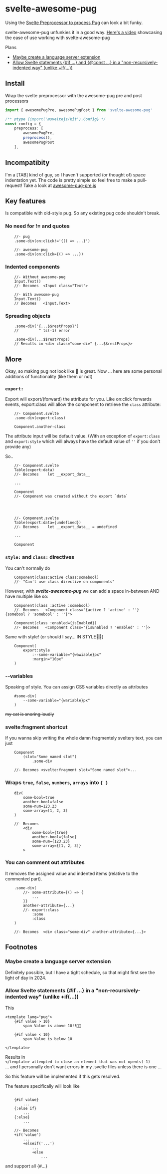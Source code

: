 # svelte-awesome-pug
Using the [Svelte Preprocessor to process Pug](https://github.com/sveltejs/svelte-preprocess/blob/main/docs/preprocessing.md#pug)  can look a bit funky.

svelte-awesome-pug unfunkies it in a good way. [Here's a video](https://youtu.be/em1i-D7IpD4?t=19) showcasing the ease of use working with svelte-awesome-pug

Plans
- [Maybe create a language server extension](https://github.com/Refzlund/svelte-awesome-pug#maybe-create-a-language-server-extension)
- [Allow Svelte statements {#if ...} and {@const ...} in a "non-recursively-indented way" (unlike +if(...))](https://github.com/Refzlund/svelte-awesome-pug#allow-svelte-statements-if--in-a-non-recursively-indented-way-unlike-if)

## Install

Wrap the svelte preprocessor with the awesome-pug pre and post processors 

```ts
import { awesomePugPre, awesomePugPost } from 'svelte-awesome-pug'

/** @type {import('@sveltejs/kit').Config} */
const config = {
    preprocess: [
        awesomePugPre,
        preprocess(),
        awesomePugPost
    ],
```

## Incompatibity
I'm a [TAB] kind of guy, so I haven't supported (or thought of) space indentation yet. The code is pretty simple so feel free to make a pull-request! Take a look at [awesome-pug-pre.js](https://github.com/Refzlund/svelte-awesome-pug/blob/master/src/lib/awesome-pug-pre.js)

## Key features

Is compatible with old-style pug. So any existing pug code shouldn't break.

### No need for != and quotes
```pug
    //- pug
    .some-div(on:click!='{() => ...}')
```
```pug
    //- awesome-pug
    .some-div(on:click={() => ...})
```

### Indented components
```pug
    //- Without awesome-pug
    Input.Text()
    //- Becomes  <Input class="Text">
```
```pug
    //- With awesome-pug
    Input.Text()
    // Becomes   <Input.Text>
```

### Spreading objects
```pug
    .some-div('{...$$restProps}')
    //         ^ ts(-1) error
```
```pug
    .some-div(...$$restProps)
    // Results in <div class="some-div" {...$$restProps}>
```

## More
Okay, so making pug not look like 💩 is great. Now ... here are some personal additions of functionality (like them or not)

### `export:`
Export will export/(forward) the attribute for you. Like on:click forwards events, export:class will allow the component to retrieve the `class` attribute:

```pug
    //- Component.svelte
    .some-div(export:class)
```
```pug
    Component.another-class
```

The attribute input will be default value. (With an exception of `export:class` and `export:style` which will always have the default value of `''` if you don't provide any)

So..
```pug
    //- Component.svelte
    Table(export:data)
    //- Becomes    let __export_data__

    ...
    
    Component
    //- Component was created without the export `data`
    
    


    //- Component.svelte
    Table(export:data={undefined})
    //- Becomes    let __export_data__ = undefined

    ...
    
    Component
```

### `style:` and `class:` directives
You can't normally do
```pug
    Component(class:active class:somebool)
    //- "Can't use class directive on components"
```

However, with ***svelte-awesome-pug*** we can add a space in-between AND have multiple like so:
```pug
    Component(class :active :somebool)
    //- Becomes   <Component class="{active ? 'active' : ''}  {somebool ? 'somebool' : ''}">

    Component(class :enabled={isEnabled})
    //- Becomes   <Component class="{isEnabled ? 'enabled' : ''}>
```

Same with style! (or should I say... IN STYLE🕺✨)
```pug
    Component(
        export:style
            :--some-variable="{wawiable}px"
            :margin="10px"
    )
```

### --variables
Speaking of style. You can assign CSS variables directly as attributes
```pug
    #some-div(
        --some-variable="{wariable}px"
    )
```

~~my cat is snoring loudly~~

### svelte:fragment shortcut
If you wanna skip writing the whole damn fragmentely sveltery text, you can just
```pug
    Component
        (slot="Some named slot")
            .some-div
    
    //- Becomes <svelte:fragment slot="Some named slot">...
```

### Wraps `true`, `false`, `numbers`, `arrays` into `{ }`
```pug
    div(
        some-bool=true
        another-bool=false
        some-num=123.23
        some-array=[1, 2, 3]
    )

    //- Becomes   
        <div  
            some-bool={true}
            another-bool={false}
            some-num={123.23}
            some-array={[1, 2, 3]}
        >
```

### You can comment out attributes
It removes the assigned value and indented items (relative to the commented part). 
```pug
    .some-div(
        //- some-attribute={() => {
            ...
        }}
        another-attribute={...}
        //- export:class
            :some
            :class
    )

    //- Becomes  <div class="some-div" another-attribute={...}>
```

## Footnotes

### Maybe create a language server extension
Definitely possible, but I have a tight schedule, so that might first see the light of day in 2024.

### Allow Svelte statements {#if ...} in a "non-recursively-indented way" (unlike +if(...))

This

```pug
<template lang="pug">
    {#if value > 10}
        span Value is above 10!!🚀✨

    {#if value < 10}
        span Value is below 10

</template>
```

Results in <br>
`</template> attempted to close an element that was not opents(-1)`
<br> ... and I personally don't want errors in my .svelte files unless there is one ...

So this feature will be implemented if this gets resolved.

The feature specifically will look like

```

    {#if value}
        ...
    {:else if}
        ...
    {:else}
        ...
    
    //- Becomes
    +if('value')
        ...
        +elseif('...')
            ...
            +else
                ...
```

and support all {#...}
